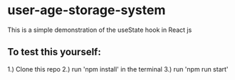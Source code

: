 # user-age-storage-system
This is a simple demonstration of the useState hook in React js

## To test this yourself:
1.) Clone this repo
2.) run 'npm install' in the terminal
3.) run 'npm run start'
